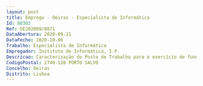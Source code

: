 ```yaml
--- 
layout: post
title: Emprego - Oeiras - Especialista de Informática
Id: 80303
Ref: OE202009/0871
DataAbertura: 2020-09-21
DataFecho: 2020-10-06
Trabalho: Especialista de Informática
Empregador: Instituto de Informática, I.P.
Descricao: Caracterização do Posto de Trabalho para o exercício de funções de Gestor de Sistemas em Produção, com as seguintes características • Acompanhar e elaborar pontos de situação dos projetos • Executar análise de tarefas no âmbito de BigData • Apoiar e controlar as atividades nos ambientes produtivos • Analisar e encaminhar a resolução de problemas ocorridos em projetos em produção • Analisar e gerir os recursos da infraestrutura, de forma a garantir a boa execução dos processamentos diários, semanais e mensais • Agendar e gerir reuniões com os responsáveis de Departamento Área (pontos de situação, atividades e projetos transversais à organização) • Validar e atualizar os esquemas das infraestruturas • Desenhar, implementar e controlar os procedimentos no âmbito da segurança da informação • Manter a documentação e os procedimentos atualizados.
CodigoPostal: 2740-120 PORTO SALVO
Concelho: Oeiras
Distrito: Lisboa
--- 
```

